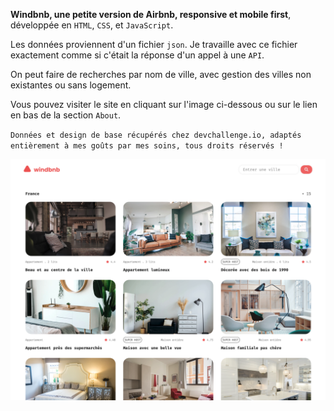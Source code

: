 **Windbnb, une petite version de Airbnb, responsive et mobile first**, développée en `HTML`, `CSS`, et `JavaScript`.

Les données proviennent d'un fichier `json`. Je travaille avec ce fichier exactement comme si c'était la réponse d'un appel à une `API`.

On peut faire de recherches par nom de ville, avec gestion des villes non existantes ou sans logement.

Vous pouvez visiter le site en cliquant sur l'image ci-dessous ou sur le lien en bas de la section `About`.

`Données et design de base récupérés chez devchallenge.io, adaptés entièrement à mes goûts par mes soins, tous droits réservés !`

<a href = "https://yousoumar.github.io/js-windbnb"><img src = "images/screenshot.png"></img></a>




  

